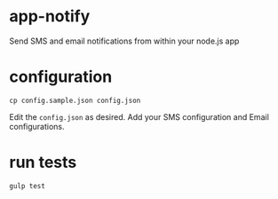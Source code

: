 app-notify
==========

Send SMS and email notifications from within your node.js app

# configuration

    cp config.sample.json config.json
    
Edit the `config.json` as desired. Add your SMS configuration and Email configurations.

# run tests

    gulp test
